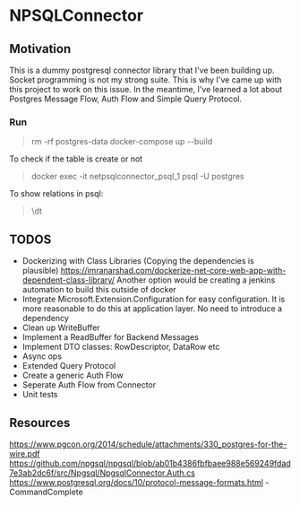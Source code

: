 # NPSQLConnector

## Motivation

This is a dummy postgresql connector library that I've been building up. Socket programming is not my strong suite. This is why I've came up with this project to work on this issue. In the meantime, I've learned a lot about Postgres Message Flow, Auth Flow and Simple Query Protocol. 

### Run

> rm -rf postgres-data
> docker-compose up --build

To check if the table is create or not

> docker exec -it netpsqlconnector_psql_1 psql -U postgres

To show relations in psql:

> \dt

## TODOS

* Dockerizing with Class Libraries 
(Copying the dependencies is plausible)
https://imranarshad.com/dockerize-net-core-web-app-with-dependent-class-library/
Another option would be creating a jenkins automation to build this outside of docker
* Integrate Microsoft.Extension.Configuration for easy configuration.
It is more reasonable to do this at application layer. No need to introduce a dependency
* Clean up WriteBuffer
* Implement a ReadBuffer for Backend Messages
* Implement DTO classes: RowDescriptor, DataRow etc
* Async ops
* Extended Query Protocol
* Create a generic Auth Flow
* Seperate Auth Flow from Connector 
* Unit tests

## Resources

https://www.pgcon.org/2014/schedule/attachments/330_postgres-for-the-wire.pdf
https://github.com/npgsql/npgsql/blob/ab01b4386fbfbaee988e569249fdad7e3ab2dc6f/src/Npgsql/NpgsqlConnector.Auth.cs
https://www.postgresql.org/docs/10/protocol-message-formats.html - CommandComplete 
